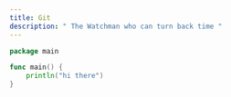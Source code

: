 ```yaml
---
title: Git
description: " The Watchman who can turn back time "
---
```


```go
package main

func main() {
    println("hi there")
}
```
